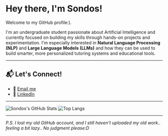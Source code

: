 # Hey there, I'm Sondos!

Welcome to my GitHub profile:).

I'm an undergraduate student passionate about Artificial Intelligence and currently focused on building my skills through hands-on projects and experimentation. I'm especially interested in **Natural Language Processing (NLP)** and **Large Language Models (LLMs)** and how they can be used to build smarter, more personalized tutoring systems and educational tools.

---

## 📬 Let's Connect!
- 📨 [Email me](mailto:sondos_my@outlook.com)
- 🧠 [LinkedIn](https://www.linkedin.com/in/sondos-ibrahim-03b954331)

---

![Sondos's GitHub Stats](https://github-readme-stats.vercel.app/api?username=sondos-myi&show_icons=true&theme=radical)
![Top Langs](https://github-readme-stats.vercel.app/api/top-langs/?username=sondos-myi&layout=compact&theme=radical)

---

_P.S. I lost my old GitHub account, and I still haven't uploaded my old work.. feeling a bit lazy.. No judgment please:D_

